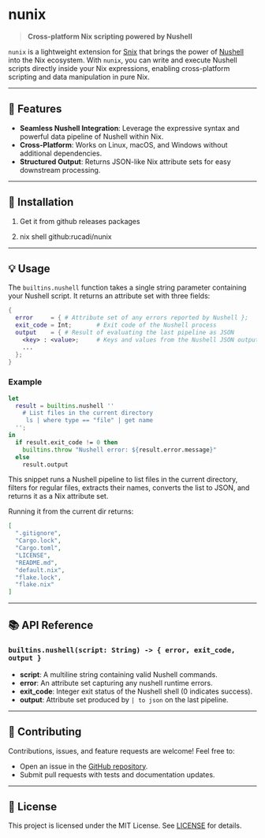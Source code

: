 # nunix

> **Cross-platform Nix scripting powered by Nushell**

`nunix` is a lightweight extension for [Snix](https://snix.dev/) that brings the power of [Nushell](http://nushell.sh/) into the Nix ecosystem. With `nunix`, you can write and execute Nushell scripts directly inside your Nix expressions, enabling cross-platform scripting and data manipulation in pure Nix.

---

## 🚀 Features

* **Seamless Nushell Integration**: Leverage the expressive syntax and powerful data pipeline of Nushell within Nix.
* **Cross-Platform**: Works on Linux, macOS, and Windows without additional dependencies.
* **Structured Output**: Returns JSON-like Nix attribute sets for easy downstream processing.

---

## 🔧 Installation

1. Get it from github releases packages

2. nix shell github:rucadi/nunix

---

## 💡 Usage

The `builtins.nushell` function takes a single string parameter containing your Nushell script. It returns an attribute set with three fields:

```nix
{
  error     = { # Attribute set of any errors reported by Nushell };
  exit_code = Int;       # Exit code of the Nushell process
  output    = { # Result of evaluating the last pipeline as JSON
    <key> : <value>;     # Keys and values from the Nushell JSON output
    ...
  };
}
```

### Example

```nix
let
  result = builtins.nushell ''
    # List files in the current directory
     ls | where type == "file" | get name
  '';
in
  if result.exit_code != 0 then
    builtins.throw "Nushell error: ${result.error.message}"
  else
    result.output
```

This snippet runs a Nushell pipeline to list files in the current directory, filters for regular files, extracts their names, converts the list to JSON, and returns it as a Nix attribute set.

Running it from the current dir returns:
```json
[
  ".gitignore",
  "Cargo.lock",
  "Cargo.toml",
  "LICENSE",
  "README.md",
  "default.nix",
  "flake.lock",
  "flake.nix"
]
```

---

## 📚 API Reference

### `builtins.nushell(script: String) -> { error, exit_code, output }`

* **script**: A multiline string containing valid Nushell commands.
* **error**: An attribute set capturing any nushell runtime errors.
* **exit\_code**: Integer exit status of the Nushell shell (0 indicates success).
* **output**: Attribute set produced by `| to json` on the last pipeline.

---

## 🤝 Contributing

Contributions, issues, and feature requests are welcome! Feel free to:

* Open an issue in the [GitHub repository](https://github.com/rucadi/nunix).
* Submit pull requests with tests and documentation updates.


---

## 📜 License

This project is licensed under the MIT License. See [LICENSE](./LICENSE) for details.
